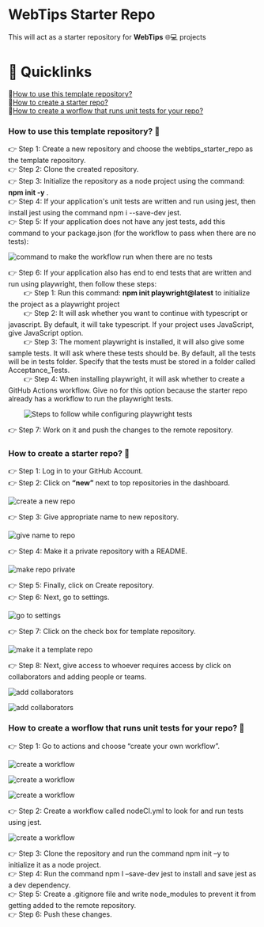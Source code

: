 #
# WebTips Starter Repo
This will act as a starter repository for **WebTips** 🌐💻 projects

#
# 🔗 Quicklinks
🔹[How to use this template repository?](https://github.com/solitontech/WebTips_Starter_Repo/blob/main/documentation/documentation.md#how-to-use-this-template-repository-) \
🔹[How to create a starter repo?](https://github.com/solitontech/WebTips_Starter_Repo/blob/main/documentation/documentation.md#how-to-create-a-starter-repo-) \
🔹[How to create a worflow that runs unit tests for your repo?](https://github.com/solitontech/WebTips_Starter_Repo/blob/main/documentation/documentation.md#how-to-create-a-worflow-that-runs-unit-tests-for-your-repo-) 


### How to use this template repository? 🏁
👉 Step 1: Create a new repository and choose the webtips_starter_repo as the template repository. \
👉 Step 2: Clone the created repository.\
👉 Step 3: Initialize the repository as a node project using the command: __npm init -y__ . \
👉 Step 4: If your application's unit tests are written and run using jest, then install jest using the command npm i --save-dev jest.\
👉 Step 5: If your application does not have any jest tests, add this command to your package.json (for the workflow to pass when there are no tests):

![command to make the workflow run when there are no tests](https://github.com/solitontech/WebTips_Starter_Repo/blob/main/documentation/assets/WorkflowSpecification/noTests.png)

👉 Step 6: If your application also has end to end tests that are written and run using playwright, then follow these steps: \
&nbsp; &nbsp; &nbsp; &nbsp; 👉 Step 1: Run this command: __npm init playwright@latest__ to initialize the project as a playwright project\
&nbsp; &nbsp; &nbsp; &nbsp; 👉 Step 2: It will ask whether you want to continue with typescript or javascript. By default, it will take typescript. If your project uses JavaScript, give JavaScript option.  \
&nbsp; &nbsp; &nbsp; &nbsp; 👉 Step 3: The moment playwright is installed, it will also give some sample tests. It will ask where these tests should be. By default, all the tests will be in tests folder. Specify that the tests must be stored in a folder called Acceptance_Tests. \
&nbsp; &nbsp; &nbsp; &nbsp; 👉 Step 4: When installing playwright, it will ask whether to create a GitHub Actions workflow. Give no for this option because the starter repo already has a workflow to run the playwright tests. 

&nbsp; &nbsp; &nbsp; &nbsp; ![Steps to follow while configuring playwright tests](https://github.com/solitontech/WebTips_Starter_Repo/blob/main/documentation/assets/PlaywrightTests/configurationSteps.PNG) 

👉 Step 7: Work on it and push the changes to the remote repository. 

### How to create a starter repo? 🏁 
👉 Step 1: Log in to your GitHub Account. \
👉 Step 2: Click on **“new”** next to top repositories in the dashboard. 

![create a new repo](https://github.com/solitontech/WebTips_Starter_Repo/blob/main/documentation/assets/CreateStarterRepo/Step1.PNG) 

👉 Step 3: Give appropriate name to new repository. 

![give name to repo](https://github.com/solitontech/WebTips_Starter_Repo/blob/main/documentation/assets/CreateStarterRepo/Step2.PNG) 

👉 Step 4: Make it a private repository with a README. 

![make repo private](https://github.com/solitontech/WebTips_Starter_Repo/blob/main/documentation/assets/CreateStarterRepo/Step3.PNG) 

👉 Step 5: Finally, click on Create repository. \
👉 Step 6: Next, go to settings. 

![go to settings](https://github.com/solitontech/WebTips_Starter_Repo/blob/main/documentation/assets/CreateStarterRepo/Step4.PNG) 

👉 Step 7:  Click on the check box for template repository. 

![make it a template repo](https://github.com/solitontech/WebTips_Starter_Repo/blob/main/documentation/assets/CreateStarterRepo/Step5.PNG) 

👉 Step 8: Next, give access to whoever requires access by click on collaborators and adding people or teams. 

![add collaborators](https://github.com/solitontech/WebTips_Starter_Repo/blob/main/documentation/assets/CreateStarterRepo/Step6_1.PNG) 

![add collaborators](https://github.com/solitontech/WebTips_Starter_Repo/blob/main/documentation/assets/CreateStarterRepo/Step6_2.PNG) 

### How to create a worflow that runs unit tests for your repo? 🏁
👉 Step 1: Go to actions and choose “create your own workflow”. 

![create a workflow](https://github.com/solitontech/WebTips_Starter_Repo/blob/main/documentation/assets/PipelineImages/Step1.PNG) 

![create a workflow](https://github.com/solitontech/WebTips_Starter_Repo/blob/main/documentation/assets/PipelineImages/Step2.PNG) 

![create a workflow](https://github.com/solitontech/WebTips_Starter_Repo/blob/main/documentation/assets/PipelineImages/Step3.PNG) 

👉 Step 2: Create a workflow called nodeCI.yml to look for and run tests using jest. 

![create a workflow](https://github.com/solitontech/WebTips_Starter_Repo/blob/main/documentation/assets/PipelineImages/Step4.PNG) 

👉 Step 3: Clone the repository and run the command npm init –y to initialize it as a node project. \
👉 Step 4: Run the command npm I –save-dev jest to install and save jest as a dev dependency. \
👉 Step 5: Create a .gitignore file and write node_modules to prevent it from getting added to the remote repository. \
👉 Step 6: Push these changes. 




